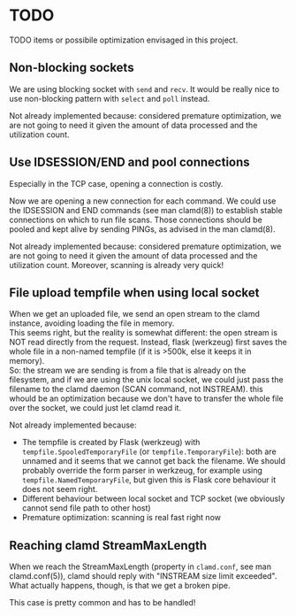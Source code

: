 # TODO

TODO items or possibile optimization envisaged in this project.

## Non-blocking sockets

We are using blocking socket with `send` and `recv`. It would be
really nice to use non-blocking pattern with `select` and `poll`
instead.

Not already implemented because: considered premature optimization, we
are not going to need it given the amount of data processed and the
utilization count.

## Use IDSESSION/END and pool connections

Especially in the TCP case, opening a connection is costly.

Now we are opening a new connection for each command.  We could use
the IDSESSION and END commands (see man clamd(8)) to establish stable
connections on which to run file scans.  Those connections should be
pooled and kept alive by sending PINGs, as advised in the man clamd(8).

Not already implemented because: considered premature optimization, we
are not going to need it given the amount of data processed and the
utilization count.  Moreover, scanning is already very quick!

## File upload tempfile when using local socket

When we get an uploaded file, we send an open stream to the clamd
instance, avoiding loading the file in memory.  
This seems right, but the reality is somewhat different: the open
stream is NOT read directly from the request.  Instead, flask
(werkzeug) first saves the whole file in a non-named tempfile (if it
is >500k, else it keeps it
in memory).  
So: the stream we are sending is from a file that is already on the
filesystem, and if we are using the unix local socket, we could just
pass the filename to the clamd daemon (SCAN command, not INSTREAM).
this whould be an optimization because we don't have to transfer the
whole file over the socket, we could just let clamd read it.

Not already implemented because: 
* The tempfile is created by Flask (werkzeug) with
`tempfile.SpooledTemporaryFile` (or `tempfile.TemporaryFile`): both
are unnamed and it seems that we cannot get back the filename. We
should probably override the form parser in werkzeug, for example
using `tempfile.NamedTemporaryFile`, but given this is Flask core
behaviour it does not seem right.
* Different behaviour between local socket and TCP socket (we
  obviously cannot send file path to other host)
* Premature optimization: scanning is real fast right now

## Reaching clamd StreamMaxLength

When we reach the StreamMaxLength (property in `clamd.conf`, see man
clamd.conf(5)), clamd should reply with "INSTREAM size limit
exceeded".  What actually happens, though, is that we get a broken
pipe. 

This case is pretty common and has to be handled!
